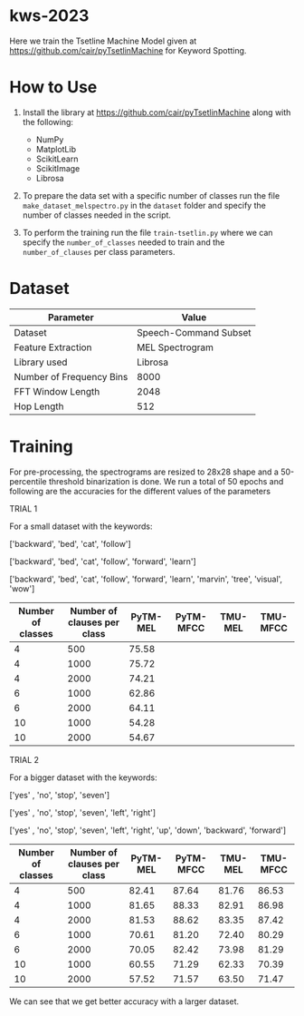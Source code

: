 # kws-2023

Here we train the Tsetline Machine Model given at https://github.com/cair/pyTsetlinMachine for Keyword Spotting.

# How to Use
1. Install the library at https://github.com/cair/pyTsetlinMachine along with the following:
	- NumPy
	- MatplotLib
	- ScikitLearn
	- ScikitImage
	- Librosa

2. To prepare the data set with a specific number of classes run the file `make_dataset_melspectro.py` in the `dataset` folder and specify the number of classes needed in the script.

3. To perform the training run the file `train-tsetlin.py` where we can specify the `number_of_classes` needed to train and the `number_of_clauses` per class parameters.

# Dataset

| Parameter                   | Value                |
|---                          | ---                  |
| Dataset                     | Speech-Command Subset|
| Feature Extraction          | MEL Spectrogram      |
| Library used                | Librosa              |
| Number of Frequency Bins    | 8000                 |
| FFT Window Length           | 2048                 |
| Hop Length                  | 512                  |


# Training

For pre-processing, the spectrograms are resized to 28x28 shape and a 50-percentile threshold binarization is done. We run a total of 50 epochs and following are the accuracies for the different values of the parameters

TRIAL 1

For a small dataset with the keywords: 

['backward', 'bed', 'cat', 'follow']

['backward', 'bed', 'cat', 'follow', 'forward', 'learn']

['backward', 'bed', 'cat', 'follow', 'forward', 'learn', 'marvin', 'tree', 'visual', 'wow']

|Number of classes	|Number of clauses per class	|PyTM-MEL|PyTM-MFCC|TMU-MEL|TMU-MFCC|
|---      			|---							|---	 |---      |---    |---     |
|4					|500							|75.58	 |         |       |        |
|4					|1000							|75.72	 |         |       |        |
|4					|2000							|74.21	 |         |       |        |
|6					|1000							|62.86	 |         |       |        |
|6					|2000							|64.11	 |         |       |        |
|10 				|1000							|54.28   |         |       |        |
|10 				|2000							|54.67   |         |       |        |


TRIAL 2

For a bigger dataset with the keywords:

['yes' , 'no', 'stop', 'seven']

['yes' , 'no', 'stop', 'seven', 'left', 'right']

['yes' , 'no', 'stop', 'seven', 'left', 'right', 'up', 'down', 'backward', 'forward']

|Number of classes	|Number of clauses per class	|PyTM-MEL|PyTM-MFCC|TMU-MEL|TMU-MFCC|
|---      			|---							|---	 |---      |---    |---     |
|4					|500							|82.41	 |87.64    |81.76  |86.53   |
|4					|1000							|81.65 	 |88.33    |82.91  |86.98   |
|4					|2000							|81.53	 |88.62    |83.35  |87.42   |
|6					|1000							|70.61	 |81.20    |72.40  |80.29   |
|6					|2000							|70.05	 |82.42    |73.98  |81.29   |
|10 				|1000							|60.55   |71.29    |62.33  |70.39   |
|10 				|2000							|57.52   |71.57    |63.50  |71.47   |


We can see that we get better accuracy with a larger dataset.
